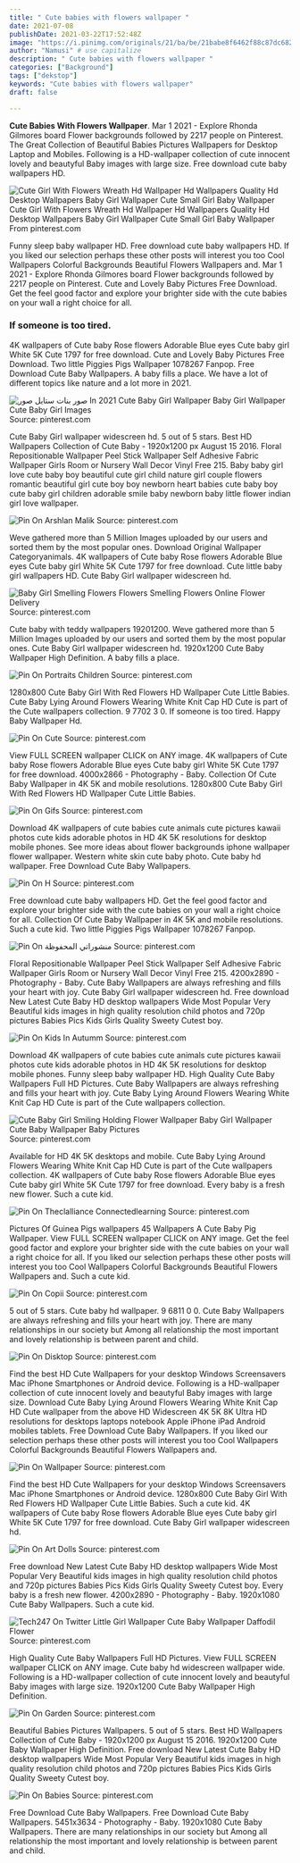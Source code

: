 ```yaml
---
title: " Cute babies with flowers wallpaper "
date: 2021-07-08
publishDate: 2021-03-22T17:52:48Z
image: "https://i.pinimg.com/originals/21/ba/be/21babe8f6462f88c87dc68268d6977f6.jpg"
author: "Namusi" # use capitalize
description: " Cute babies with flowers wallpaper "
categories: ["Background"]
tags: ["dekstop"]
keywords: "Cute babies with flowers wallpaper"
draft: false

---
```



**Cute Babies With Flowers Wallpaper**. Mar 1 2021 - Explore Rhonda Gilmores board Flower backgrounds followed by 2217 people on Pinterest. The Great Collection of Beautiful Babies Pictures Wallpapers for Desktop Laptop and Mobiles. Following is a HD-wallpaper collection of cute innocent lovely and beautyful Baby images with large size. Free download cute baby wallpapers HD.

![Cute Girl With Flowers Wreath Hd Wallpaper Hd Wallpapers Quality Hd Desktop Wallpapers Baby Girl Wallpaper Cute Small Girl Baby Wallpaper](https://i.pinimg.com/originals/44/a8/62/44a862cce9cd4175d8ce5c81a0549b34.jpg "Cute Girl With Flowers Wreath Hd Wallpaper Hd Wallpapers Quality Hd Desktop Wallpapers Baby Girl Wallpaper Cute Small Girl Baby Wallpaper")
Cute Girl With Flowers Wreath Hd Wallpaper Hd Wallpapers Quality Hd Desktop Wallpapers Baby Girl Wallpaper Cute Small Girl Baby Wallpaper From pinterest.com


Funny sleep baby wallpaper HD. Free download cute baby wallpapers HD. If you liked our selection perhaps these other posts will interest you too Cool Wallpapers Colorful Backgrounds Beautiful Flowers Wallpapers and. Mar 1 2021 - Explore Rhonda Gilmores board Flower backgrounds followed by 2217 people on Pinterest. Cute and Lovely Baby Pictures Free Download. Get the feel good factor and explore your brighter side with the cute babies on your wall a right choice for all.

### If someone is too tired.

4K wallpapers of Cute baby Rose flowers Adorable Blue eyes Cute baby girl White 5K Cute 1797 for free download. Cute and Lovely Baby Pictures Free Download. Two little Piggies Pigs Wallpaper 1078267 Fanpop. Free Download Cute Baby Wallpapers. A baby fills a place. We have a lot of different topics like nature and a lot more in 2021.


![صور بنات ستايل صور In 2021 Cute Baby Girl Wallpaper Baby Girl Wallpaper Cute Baby Girl Images](https://i.pinimg.com/564x/13/95/4e/13954e677aa07fc04348b13ed24b0fe7.jpg "صور بنات ستايل صور In 2021 Cute Baby Girl Wallpaper Baby Girl Wallpaper Cute Baby Girl Images")
Source: pinterest.com

Cute Baby Girl wallpaper widescreen hd. 5 out of 5 stars. Best HD Wallpapers Collection of Cute Baby - 1920x1200 px August 15 2016. Floral Repositionable Wallpaper Peel Stick Wallpaper Self Adhesive Fabric Wallpaper Girls Room or Nursery Wall Decor Vinyl Free 215. Baby baby girl love cute baby boy beautiful cute girl child nature girl couple flowers romantic beautiful girl cute boy boy newborn heart babies cute baby boy cute baby girl children adorable smile baby newborn baby little flower indian girl love wallpaper.

![Pin On Arshlan Malik](https://i.pinimg.com/originals/0f/25/43/0f254385b22661e96089ddb07e701eab.jpg "Pin On Arshlan Malik")
Source: pinterest.com

Weve gathered more than 5 Million Images uploaded by our users and sorted them by the most popular ones. Download Original Wallpaper Categoryanimals. 4K wallpapers of Cute baby Rose flowers Adorable Blue eyes Cute baby girl White 5K Cute 1797 for free download. Cute little baby girl wallpapers HD. Cute Baby Girl wallpaper widescreen hd.

![Baby Girl Smelling Flowers Flowers Smelling Flowers Online Flower Delivery](https://i.pinimg.com/originals/c9/d8/79/c9d87991ac3491ee74dcc7e9bd9fcd7f.jpg "Baby Girl Smelling Flowers Flowers Smelling Flowers Online Flower Delivery")
Source: pinterest.com

Cute baby with teddy wallpapers 19201200. Weve gathered more than 5 Million Images uploaded by our users and sorted them by the most popular ones. Cute Baby Girl wallpaper widescreen hd. 1920x1200 Cute Baby Wallpaper High Definition. A baby fills a place.

![Pin On Portraits Children](https://i.pinimg.com/originals/50/9c/8b/509c8b5dedda08d2d8c549de1b1d569a.jpg "Pin On Portraits Children")
Source: pinterest.com

1280x800 Cute Baby Girl With Red Flowers HD Wallpaper Cute Little Babies. Cute Baby Lying Around Flowers Wearing White Knit Cap HD Cute is part of the Cute wallpapers collection. 9 7702 3 0. If someone is too tired. Happy Baby Wallpaper Hd.

![Pin On Cute](https://i.pinimg.com/originals/5e/7b/bc/5e7bbc614df8ac3d65e3584bc36976c6.jpg "Pin On Cute")
Source: pinterest.com

View FULL SCREEN wallpaper CLICK on ANY image. 4K wallpapers of Cute baby Rose flowers Adorable Blue eyes Cute baby girl White 5K Cute 1797 for free download. 4000x2866 - Photography - Baby. Collection Of Cute Baby Wallpaper in 4K 5K and mobile resolutions. 1280x800 Cute Baby Girl With Red Flowers HD Wallpaper Cute Little Babies.

![Pin On Gifs](https://i.pinimg.com/originals/01/41/5d/01415d360fabe9a5474e16ea632ffb20.gif "Pin On Gifs")
Source: pinterest.com

Download 4K wallpapers of cute babies cute animals cute pictures kawaii photos cute kids adorable photos in HD 4K 5K resolutions for desktop mobile phones. See more ideas about flower backgrounds iphone wallpaper flower wallpaper. Western white skin cute baby photo. Cute baby hd wallpaper. Free Download Cute Baby Wallpapers.

![Pin On H](https://i.pinimg.com/originals/2b/10/ff/2b10ffda51074f7d22517bdd5790e15f.jpg "Pin On H")
Source: pinterest.com

Free download cute baby wallpapers HD. Get the feel good factor and explore your brighter side with the cute babies on your wall a right choice for all. Collection Of Cute Baby Wallpaper in 4K 5K and mobile resolutions. Such a cute kid. Two little Piggies Pigs Wallpaper 1078267 Fanpop.

![Pin On منشوراتي المحفوظة](https://i.pinimg.com/originals/3c/56/cf/3c56cfa1c93fa72e51f7065be076fa8e.jpg "Pin On منشوراتي المحفوظة")
Source: pinterest.com

Floral Repositionable Wallpaper Peel Stick Wallpaper Self Adhesive Fabric Wallpaper Girls Room or Nursery Wall Decor Vinyl Free 215. 4200x2890 - Photography - Baby. Cute Baby Wallpapers are always refreshing and fills your heart with joy. Cute Baby Girl wallpaper widescreen hd. Free download New Latest Cute Baby HD desktop wallpapers Wide Most Popular Very Beautiful kids images in high quality resolution child photos and 720p pictures Babies Pics Kids Girls Quality Sweety Cutest boy.

![Pin On Kids In Autumm](https://i.pinimg.com/originals/3c/d9/e6/3cd9e60a4f7c9d4b03aa309ba726bf4a.jpg "Pin On Kids In Autumm")
Source: pinterest.com

Download 4K wallpapers of cute babies cute animals cute pictures kawaii photos cute kids adorable photos in HD 4K 5K resolutions for desktop mobile phones. Funny sleep baby wallpaper HD. High Quality Cute Baby Wallpapers Full HD Pictures. Cute Baby Wallpapers are always refreshing and fills your heart with joy. Cute Baby Lying Around Flowers Wearing White Knit Cap HD Cute is part of the Cute wallpapers collection.

![Cute Baby Girl Smiling Holding Flower Wallpaper Baby Girl Wallpaper Cute Baby Wallpaper Baby Pictures](https://i.pinimg.com/originals/0d/02/5e/0d025e340667658b6f77d1bb5ccb9b49.jpg "Cute Baby Girl Smiling Holding Flower Wallpaper Baby Girl Wallpaper Cute Baby Wallpaper Baby Pictures")
Source: pinterest.com

Available for HD 4K 5K desktops and mobile. Cute Baby Lying Around Flowers Wearing White Knit Cap HD Cute is part of the Cute wallpapers collection. 4K wallpapers of Cute baby Rose flowers Adorable Blue eyes Cute baby girl White 5K Cute 1797 for free download. Every baby is a fresh new flower. Such a cute kid.

![Pin On Theclalliance Connectedlearning](https://i.pinimg.com/originals/02/81/14/028114786855bd1a495d49f8bba0fd51.jpg "Pin On Theclalliance Connectedlearning")
Source: pinterest.com

Pictures Of Guinea Pigs wallpapers 45 Wallpapers A Cute Baby Pig Wallpaper. View FULL SCREEN wallpaper CLICK on ANY image. Get the feel good factor and explore your brighter side with the cute babies on your wall a right choice for all. If you liked our selection perhaps these other posts will interest you too Cool Wallpapers Colorful Backgrounds Beautiful Flowers Wallpapers and. Such a cute kid.

![Pin On Copii](https://i.pinimg.com/originals/88/39/f7/8839f7616026203a71465c30031ffa27.jpg "Pin On Copii")
Source: pinterest.com

5 out of 5 stars. Cute baby hd wallpaper. 9 6811 0 0. Cute Baby Wallpapers are always refreshing and fills your heart with joy. There are many relationships in our society but Among all relationship the most important and lovely relationship is between parent and child.

![Pin On Disktop](https://i.pinimg.com/originals/a5/34/cf/a534cf364ad15a3a8847af4836eff409.jpg "Pin On Disktop")
Source: pinterest.com

Find the best HD Cute Wallpapers for your desktop Windows Screensavers Mac iPhone Smartphones or Android device. Following is a HD-wallpaper collection of cute innocent lovely and beautyful Baby images with large size. Download Cute Baby Lying Around Flowers Wearing White Knit Cap HD Cute wallpaper from the above HD Widescreen 4K 5K 8K Ultra HD resolutions for desktops laptops notebook Apple iPhone iPad Android mobiles tablets. Free Download Cute Baby Wallpapers. If you liked our selection perhaps these other posts will interest you too Cool Wallpapers Colorful Backgrounds Beautiful Flowers Wallpapers and.

![Pin On Wallpaper](https://i.pinimg.com/736x/ab/f6/48/abf6480795a50f20e201f8c9a101c02b.jpg "Pin On Wallpaper")
Source: pinterest.com

Find the best HD Cute Wallpapers for your desktop Windows Screensavers Mac iPhone Smartphones or Android device. 1280x800 Cute Baby Girl With Red Flowers HD Wallpaper Cute Little Babies. Such a cute kid. 4K wallpapers of Cute baby Rose flowers Adorable Blue eyes Cute baby girl White 5K Cute 1797 for free download. Cute Baby Girl wallpaper widescreen hd.

![Pin On Art Dolls](https://i.pinimg.com/736x/db/8a/5e/db8a5e0792ec874c0992140ef568723e.jpg "Pin On Art Dolls")
Source: pinterest.com

Free download New Latest Cute Baby HD desktop wallpapers Wide Most Popular Very Beautiful kids images in high quality resolution child photos and 720p pictures Babies Pics Kids Girls Quality Sweety Cutest boy. Every baby is a fresh new flower. 4200x2890 - Photography - Baby. 1920x1080 Cute Baby Wallpapers. Such a cute kid.

![Tech247 On Twitter Little Girl Wallpaper Cute Baby Wallpaper Daffodil Flower](https://i.pinimg.com/originals/78/14/85/78148510b6e3f3a61c28657c65c9ffc4.jpg "Tech247 On Twitter Little Girl Wallpaper Cute Baby Wallpaper Daffodil Flower")
Source: pinterest.com

High Quality Cute Baby Wallpapers Full HD Pictures. View FULL SCREEN wallpaper CLICK on ANY image. Cute baby hd widescreen wallpaper wide. Following is a HD-wallpaper collection of cute innocent lovely and beautyful Baby images with large size. 1920x1200 Cute Baby Wallpaper High Definition.

![Pin On Garden](https://i.pinimg.com/originals/e3/3c/99/e33c99722766c67cee2e4d29c6eeb237.jpg "Pin On Garden")
Source: pinterest.com

Beautiful Babies Pictures Wallpapers. 5 out of 5 stars. Best HD Wallpapers Collection of Cute Baby - 1920x1200 px August 15 2016. 1920x1200 Cute Baby Wallpaper High Definition. Free download New Latest Cute Baby HD desktop wallpapers Wide Most Popular Very Beautiful kids images in high quality resolution child photos and 720p pictures Babies Pics Kids Girls Quality Sweety Cutest boy.

![Pin On Babies](https://i.pinimg.com/originals/21/ba/be/21babe8f6462f88c87dc68268d6977f6.jpg "Pin On Babies")
Source: pinterest.com

Free Download Cute Baby Wallpapers. Free Download Cute Baby Wallpapers. 5451x3634 - Photography - Baby. 1920x1080 Cute Baby Wallpapers. There are many relationships in our society but Among all relationship the most important and lovely relationship is between parent and child.

